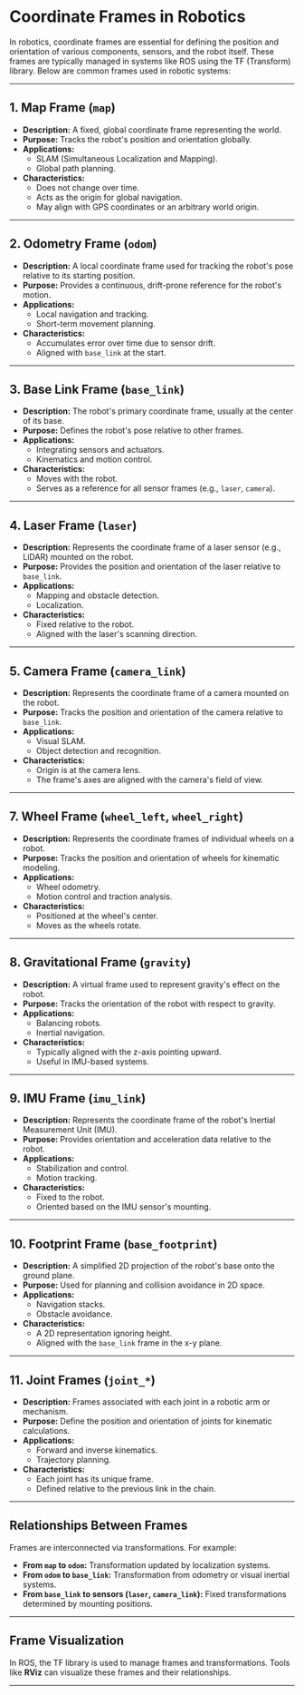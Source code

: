 # Coordinate Frames in Robotics

In robotics, coordinate frames are essential for defining the position and orientation of various components, sensors, and the robot itself. These frames are typically managed in systems like ROS using the TF (Transform) library. Below are common frames used in robotic systems:

---

## 1. **Map Frame (`map`)**
- **Description:** A fixed, global coordinate frame representing the world.
- **Purpose:** Tracks the robot's position and orientation globally.
- **Applications:** 
  - SLAM (Simultaneous Localization and Mapping).
  - Global path planning.
- **Characteristics:**
  - Does not change over time.
  - Acts as the origin for global navigation.
  - May align with GPS coordinates or an arbitrary world origin.

---

## 2. **Odometry Frame (`odom`)**
- **Description:** A local coordinate frame used for tracking the robot's pose relative to its starting position.
- **Purpose:** Provides a continuous, drift-prone reference for the robot's motion.
- **Applications:**
  - Local navigation and tracking.
  - Short-term movement planning.
- **Characteristics:**
  - Accumulates error over time due to sensor drift.
  - Aligned with `base_link` at the start.

---

## 3. **Base Link Frame (`base_link`)**
- **Description:** The robot's primary coordinate frame, usually at the center of its base.
- **Purpose:** Defines the robot's pose relative to other frames.
- **Applications:**
  - Integrating sensors and actuators.
  - Kinematics and motion control.
- **Characteristics:**
  - Moves with the robot.
  - Serves as a reference for all sensor frames (e.g., `laser`, `camera`).

---

## 4. **Laser Frame (`laser`)**
- **Description:** Represents the coordinate frame of a laser sensor (e.g., LiDAR) mounted on the robot.
- **Purpose:** Provides the position and orientation of the laser relative to `base_link`.
- **Applications:**
  - Mapping and obstacle detection.
  - Localization.
- **Characteristics:**
  - Fixed relative to the robot.
  - Aligned with the laser's scanning direction.

---

## 5. **Camera Frame (`camera_link`)**
- **Description:** Represents the coordinate frame of a camera mounted on the robot.
- **Purpose:** Tracks the position and orientation of the camera relative to `base_link`.
- **Applications:**
  - Visual SLAM.
  - Object detection and recognition.
- **Characteristics:**
  - Origin is at the camera lens.
  - The frame's axes are aligned with the camera's field of view.

---


## 7. **Wheel Frame (`wheel_left`, `wheel_right`)**
- **Description:** Represents the coordinate frames of individual wheels on a robot.
- **Purpose:** Tracks the position and orientation of wheels for kinematic modeling.
- **Applications:**
  - Wheel odometry.
  - Motion control and traction analysis.
- **Characteristics:**
  - Positioned at the wheel's center.
  - Moves as the wheels rotate.

---

## 8. **Gravitational Frame (`gravity`)**
- **Description:** A virtual frame used to represent gravity's effect on the robot.
- **Purpose:** Tracks the orientation of the robot with respect to gravity.
- **Applications:**
  - Balancing robots.
  - Inertial navigation.
- **Characteristics:**
  - Typically aligned with the z-axis pointing upward.
  - Useful in IMU-based systems.

---

## 9. **IMU Frame (`imu_link`)**
- **Description:** Represents the coordinate frame of the robot's Inertial Measurement Unit (IMU).
- **Purpose:** Provides orientation and acceleration data relative to the robot.
- **Applications:**
  - Stabilization and control.
  - Motion tracking.
- **Characteristics:**
  - Fixed to the robot.
  - Oriented based on the IMU sensor's mounting.

---

## 10. **Footprint Frame (`base_footprint`)**
- **Description:** A simplified 2D projection of the robot's base onto the ground plane.
- **Purpose:** Used for planning and collision avoidance in 2D space.
- **Applications:**
  - Navigation stacks.
  - Obstacle avoidance.
- **Characteristics:**
  - A 2D representation ignoring height.
  - Aligned with the `base_link` frame in the x-y plane.

---

## 11. **Joint Frames (`joint_*`)**
- **Description:** Frames associated with each joint in a robotic arm or mechanism.
- **Purpose:** Define the position and orientation of joints for kinematic calculations.
- **Applications:**
  - Forward and inverse kinematics.
  - Trajectory planning.
- **Characteristics:**
  - Each joint has its unique frame.
  - Defined relative to the previous link in the chain.

---

## Relationships Between Frames
Frames are interconnected via transformations. For example:
- **From `map` to `odom`:** Transformation updated by localization systems.
- **From `odom` to `base_link`:** Transformation from odometry or visual inertial systems.
- **From `base_link` to sensors (`laser`, `camera_link`):** Fixed transformations determined by mounting positions.

---

## Frame Visualization
In ROS, the TF library is used to manage frames and transformations. Tools like **RViz** can visualize these frames and their relationships.

---
